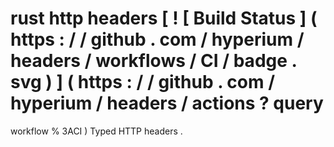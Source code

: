 #
rust
http
headers
[
!
[
Build
Status
]
(
https
:
/
/
github
.
com
/
hyperium
/
headers
/
workflows
/
CI
/
badge
.
svg
)
]
(
https
:
/
/
github
.
com
/
hyperium
/
headers
/
actions
?
query
=
workflow
%
3ACI
)
Typed
HTTP
headers
.
